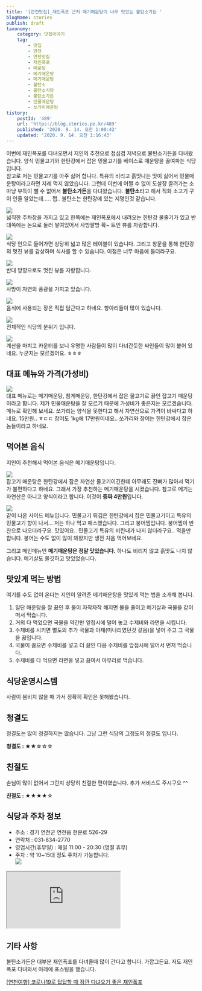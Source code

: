 ```yaml
---
title: '[연천맛집]_재인폭포 근처 메기매운탕이 너무 맛있는 불탄소가든 '
blogName: stories
publish: draft
taxonomy:
    category: 맛집이야기
    tag:
        - 맛집
        - 연천
        - 연천맛집
        - 재인폭포
        - 매운탕
        - 메기매운탕
        - 매기매운탕
        - 불탄소
        - 불탄소식당
        - 불탄소가든
        - 민물매운탕
        - 쏘가리매운탕
tistory:
    postId: '489'
    url: 'https://blog.stories.pe.kr/489'
    published: '2020. 9. 14. 오전 1:00:42'
    updated: '2020. 9. 14. 오전 1:16:43'
---
```








이번에 재인폭포를 다녀오면서 지인의 추천으로 점심겸 저녁으로 불탄소가든을 다녀왔습니다. 양식 민물고기와 한탄강에서 잡은 민물고기를 베이스로 매운탕을 끓여파는 식당입니다.  
참고로 저는 민물고기를 아주 싫어 합니다. 특유의 비리고 흙맛나는 맛이 싫어서 민물매운탕이라고하면 지레 먹지 않았습니다. 그런데 이번에 어쩔 수 없이 도살장 끌려가는 소 마냥 부득이 뺄 수 없어서 **불탄소가든**을 다녀왔습니다. **불탄소**라고 해서 직화 소고기 구이 인줄 알았는데..... 쩝.. 불탄소는 한탄강에 있는 지명인것 같습니다.  

![](./images/20200912_165202-01.jpeg)   
넓직한 주차장을 가지고 있고 한쪽에는 재인폭포에서 내려오는 한탄강 물줄기가 있고 반대쪽에는 논으로 둘러 쌓여있어서 사방팔방 확~ 트인 뷰를 자랑합니다. 

![](./images/20200912_155838-01.jpeg)  
식당 안으로 들어가면 상당히 넓고 많은 테이블이 있습니다. 그리고 창문을 통해 한탄강의 멋진 뷰를 감상하며 식사를 할 수 있습니다. 이점은 너무 마음에 들더라구요.

![](./images/20200912_160338-01.jpeg)  
반대 방향으로도 멋진 뷰를 자랑합니다.   


![](./images/20200912_160347-01.jpeg)  
사방이 자연의 풍광을 가지고 있습니다.  

![](./images/20200912_160604-01.jpeg)  
음식에 사용되는 장은 직접 담근다고 하네요. 항아리들이 많이 있습니다.  

![](./images/20200912_160617-01.jpeg)  
전체적인 식당의 분위기 입니다. 

![](./images/20200912_165034-01.jpeg)  
계산을 마치고 카운터를 보니 유명한 사람들이 많이 다녀간듯한 싸인들이 많이 붙어 있네요. 누군지는 모르겠어요. ㅎㅎㅎ


## 대표 메뉴와 가격(가성비)   

![](./images/20200912_160353-01.jpeg)  
대표 메뉴로는 메기매운탕, 참게매운탕, 한탄강에서 잡은 물고기로 끓인 잡고기 매운탕이라고 합니다. 제가 민물매운탕을 잘 모르기 때문에 가성비가 좋은지는 모르겠습니다. 메뉴로 확인해 보세요. 쏘가리는 양식을 못한다고 해서 자연산으로 가격이 바싸다고 하네요. 15만원.. ㅎㄷㄷ 장어도 1kg에 17만원이네요.. 쏘가리와 장어는 한탄강에서 잡은 놈들이라고 하네요. 


## 먹어본 음식  
지인이 추천해서 먹어본 음식은 메기매운탕입니다.   

![](./images/20200912_155842-01.jpeg)   
잡고기 매운탕은 한탄강에서 잡은 자연산 물고기이긴한데 아무래도 잔뼈가 많아서 먹기가 불편하다고 하네요. 그래서 가장 추천하는 메기매운탕을 시켰습니다. 참고로 메기는 자연산은 아니고 양식이라고 합니다. 이것이 **중짜 4만원**입니다.  

![](./images/20200912_155847-01.jpeg)  
같이 나온 사이드 메뉴입니다. 민물고기 튀김은 한탄강에서 잡은 민물고기이고 특유의 민물고기 향이 나서... 저는 하나 먹고 패스했습니다. 
그리고 붕어찜입니다. 붕어찜이 반찬으로 나오더라구요. 맛있어요.. 민물고기 특유의 비린내가 나지 않더라구요.. 먹을만 합니다. 붕어는 수도 없이 많이 봐왔지만 생전 처음 먹어보네요.  

그리고 매인메뉴인 **메기매운탕은 정말 맛있습니다.** 하나도 비리지 않고 흙맛도 나지 않습니다. 메기살도 쫄깃하고 맛있었습니다. 

## 맛있게 먹는 방법   
여기를 수도 없이 온다는 지인이 알려준 메기매운탕을 맛있게 먹는 법을 소개해 봅니다. 

1. 일단 매운탕을 잘 끓인 후 물이 자작자작 해지면 불을 줄이고 메기살과 국물을 같이 떠서 먹습니다. 
2. 거의 다 먹었으면 국물을 약간만 앞접시에 덜어 놓고 수제비와 라면을 시킵니다. 
3. 수제비를 시키면 별도의 추가 국물과 야채(미나리였던것 같음)을 넣어 주고 그 국물을 끓입니다.  
4. 국물이 끓으면 수제비를 넣고 더 끓인 다음 수제비를 앞접시에 덜어서 먼저 먹습니다. 
5. 수제비를 다 먹으면 라면을 넣고 끓여서 마무리로 먹습니다. 


## 식당운영시스템  
사람이 붐비지 않을 때 가서 정확히 확인은 못해봤습니다. 


## 청결도  
청결도는 많이 청결하지는 않습니다. 그냥 그런 식당의 그정도의 청결도 입니다. 

<div class='alert alert-info'>
<b>청결도 : </b> ★★☆☆☆ 
</div>


## 친절도  
손님이 많이 없어서 그런지 상당히 친절한 편이였습니다. 추가 서비스도 주시구요 ^^

<div class='alert alert-info'>
<b>친절도 : </b> ★★★★☆ 
</div>

## 식당과 주차 정보  
- 주소 : 경기 연천군 연천읍 현문로 526-29  
- 연락처 : 031-834-2770  
- 영업시간(휴무일) : 매일 11:00 - 20:30 (명절 휴무)
- 주차 : 약 10~15대 정도 주차가 가능합니다.   
![](./images/20200912_165120-01.jpeg)  

<div class='embed-responsive embed-responsive-16by9'>
    <iframe src='https://www.google.com/maps/embed?pb=!1m18!1m12!1m3!1d3141.354887269641!2d127.11966921518307!3d38.06211547970811!2m3!1f0!2f0!3f0!3m2!1i1024!2i768!4f13.1!3m3!1m2!1s0x357d25f91538d16b%3A0x5eb406d8412547d5!2z67aI7YOE7IaM6rCA65Og!5e0!3m2!1sko!2skr!4v1600012519480!5m2!1sko!2skr' class='embed-responsive-item' allowfullscreen></iframe>
</div>


## 기타 사항  
불탄소가든은 대부분 재인폭포를 다녀올때 많이 간다고 합니다. 가깝그든요. 
저도 재인폭포 다녀와서 아래에 포스팅을 했습니다. 

[[연천여행] 코로나19로 답답할 때 잠깐 다녀오기 좋은 재인폭포](https://blog.stories.pe.kr/488)

